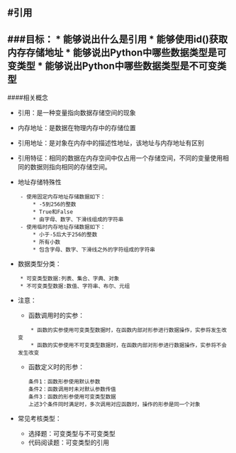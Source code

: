 #引用
---
###目标：
	* 能够说出什么是引用
	* 能够使用id()获取内存存储地址
	* 能够说出Python中哪些数据类型是可变类型
	* 能够说出Python中哪些数据类型是不可变类型
---

####相关概念
- 引用：是一种变量指向数据存储空间的现象
- 内存地址：是数据在物理内存中的存储位置
- 引用地址：是对象在内存中的描述性地址，该地址与内存地址有区别

- 引用特征：相同的数据在内存空间中仅占用一个存储空间，不同的变量使用相同的数据则指向相同的存储空间。

- 地址存储特殊性
```
	- 使用固定内存地址存储数据如下：
		* -5到256的整数
		* True和False
		* 由字母、数字、下滑线组成的字符串
	- 使用临时内存地址存储数据如下：
		* 小于-5后大于256的整数
		* 所有小数
		* 包含字母、数字、下滑线之外的字符组成的字符串
```

- 数据类型分类：

```
	* 可变类型数据:列表、集合、字典、对象
	* 不可变类型数据:数值、字符串、布尔、元组
```
- 注意：
	- 函数调用时的实参：
	```
		* 函数的实参使用可变类型数据时，在函数内部对形参进行数据操作，实参将发生改变
		* 函数的实参使用不可变类型数据时，在函数内部对形参进行数据操作，实参将不会发生改变
	```
	- 函数定义时的形参：
		```
		条件1：函数形参使用默认参数
		条件2：函数调用时未对默认参数传值
		条件3：函数的形参使用可变类型数据
		上述3个条件同时满足时，多次调用对应函数时，操作的形参是同一个对象 
		```

-  常见考核类型：
	* 选择题：可变类型与不可变类型
	* 代码阅读题：可变类型的引用


